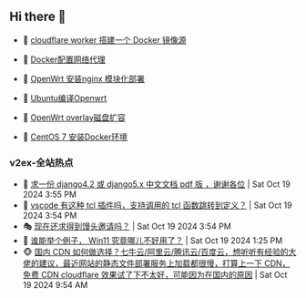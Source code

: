 ## Hi there 👋

<!--
**dkyg666/dkyg666** is a ✨ _special_ ✨ repository because its `README.md` (this file) appears on your GitHub profile.

Here are some ideas to get you started:

- 🔭 I’m currently working on ...
- 🌱 I’m currently learning ...
- 👯 I’m looking to collaborate on ...
- 🤔 I’m looking for help with ...
- 💬 Ask me about ...
- 📫 How to reach me: ...
- 😄 Pronouns: ...
- ⚡ Fun fact: ...
-->

<!-- BLOG-POST-LIST:START -->
- 🦩 [cloudflare worker 搭建一个 Docker 镜像源](http://blog.1996099.xyz/archives/cloudflare-worker-da-jian-yi-ge-docker-jing-xiang-zhan) 

- 🚦 [Docker配置网络代理](http://blog.1996099.xyz/archives/dockerpei-zhi-wang-luo-dai-li) 

- 🫶 [OpenWrt 安装nginx 模块化部署](http://blog.1996099.xyz/archives/openwrt-an-zhuang-nginx-mo-kuai-hua-bu-shu) 

- 🦄 [Ubuntu编译Openwrt](http://blog.1996099.xyz/archives/ubuntuzi-bian-yi-openwrt) 

- 🐻 [OpenWrt overlay磁盘扩容](http://blog.1996099.xyz/archives/openwrt-overlay) 

- 🤖 [CentOS 7 安装Docker环境](http://blog.1996099.xyz/archives/centos-docker) 
<!-- BLOG-POST-LIST:END -->

### v2ex-全站热点
<!-- v2ex:START -->
- 🥸 [求一份 django4.2 或 django5.x 中文文档 pdf 版 ，谢谢各位](https://www.v2ex.com/t/1081824#reply0) | Sat Oct 19 2024 3:55 PM
- 🤗 [vscode 有这种 tcl 插件吗，支持调用的 tcl 函数跳转到定义？](https://www.v2ex.com/t/1081823#reply0) | Sat Oct 19 2024 3:54 PM
- 🎭 [现在还求得到馒头邀请吗？](https://www.v2ex.com/t/1081822#reply6) | Sat Oct 19 2024 3:54 PM
- 🥷 [谁能举个例子， Win11 究竟哪儿不好用了？](https://www.v2ex.com/t/1081793#reply41) | Sat Oct 19 2024 1:25 PM
- 🐵 [国内 CDN 如何做选择？七牛云/阿里云/腾讯云/百度云，想听听有经验的大佬的建议，最近网站的静态文件部署服务上加载都很慢，打算上一下 CDN，免费 CDN cloudflare 效果试了下不太好，可能因为在国内的原因](https://www.v2ex.com/t/1081756#reply19) | Sat Oct 19 2024 9:54 AM<!-- v2ex:END -->

